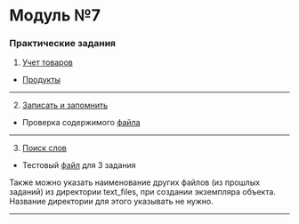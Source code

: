 # Модуль №7
### Практические задания
1. [Учет товаров](module_7_1.py)
- [Продукты](text_files/products.txt)
___
2. [Записать и запомнить](module_7_2.py)
- Проверка содержимого [файла](text_files/test.txt)
___
3. [Поиск слов](module_7_3.py)
- Тестовый [файл](text_files/test_file.txt) для 3 задания

Также можно указать наименование других файлов (из прошлых заданий) из директории text_files,
при создании экземпляра объекта. Название директории для этого указывать не нужно.
___